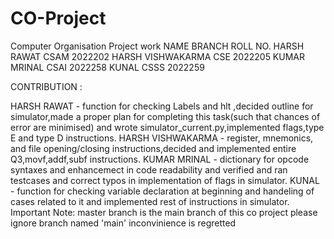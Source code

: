 # CO-Project
Computer Organisation Project work
 NAME                                 BRANCH                               ROLL NO.
HARSH RAWAT                            CSAM                                2022202
HARSH VISHWAKARMA                      CSE                                 2022205
KUMAR MRINAL                           CSAI                                2022258
KUNAL                                  CSSS                                2022259

CONTRIBUTION :

HARSH RAWAT - function for checking Labels and hlt ,decided outline for simulator,made a proper plan for completing this task(such that chances of error are minimised) and wrote simulator_current.py,implemented flags,type E and type D instructions.
HARSH VISHWAKARMA - register, mnemonics, and file opening/closing instructions,decided and implemented entire Q3,movf,addf,subf instructions. 
KUMAR MRINAL - dictionary for opcode syntaxes and enhancemect in code readability and verified and ran testcases and correct typos in implementation of flags in simulator. 
KUNAL - function for checking variable declaration at beginning and handeling of cases related to it and implemented rest of instructions in simulator.
Important Note: master branch is the main branch of this co project please ignore branch named 'main' inconvinience is regretted
